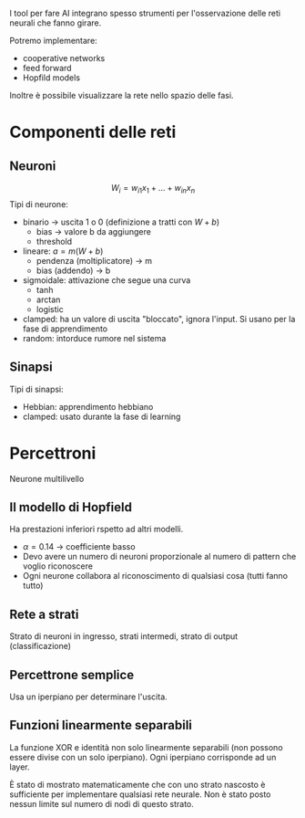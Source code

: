 I tool per fare AI integrano spesso strumenti per l'osservazione delle reti neurali che fanno girare.

Potremo implementare:
- cooperative networks
- feed forward
- Hopfild models

Inoltre è possibile visualizzare la rete nello spazio delle fasi.

# Componenti delle reti
## Neuroni
$$W_i = w_{i1}x_1 + \dots + w_{in}x_n$$
Tipi di neurone:
- binario -> uscita 1 o 0 (definizione a tratti con $W + b$)
	- bias -> valore b da aggiungere 
	- threshold
- lineare: $a = m(W + b)$
	- pendenza (moltiplicatore) -> m
	- bias (addendo) -> b
- sigmoidale: attivazione che segue una curva
	- tanh
	- arctan
	- logistic
- clamped: ha un valore di uscita "bloccato", ignora l'input. Si usano per la fase di apprendimento
- random: intorduce rumore nel sistema

## Sinapsi
Tipi di sinapsi:
- Hebbian: apprendimento hebbiano
- clamped: usato durante la fase di learning

# Percettroni
Neurone multilivello

## Il modello di Hopfield
Ha prestazioni inferiori rspetto ad altri modelli.
- $\alpha = 0.14$ -> coefficiente basso
- Devo avere un numero di neuroni proporzionale al numero di pattern che voglio riconoscere
- Ogni neurone collabora al riconoscimento di qualsiasi cosa (tutti fanno tutto)

## Rete a strati
Strato di neuroni in ingresso, strati intermedi, strato di output (classificazione)

## Percettrone semplice
Usa un iperpiano per determinare l'uscita.

## Funzioni linearmente separabili
La funzione XOR e identità non solo linearmente separabili (non possono essere divise con un solo iperpiano). Ogni iperpiano corrisponde ad un layer.

È stato di mostrato matematicamente che con uno strato nascosto è sufficiente per implementare qualsiasi rete neurale. Non è stato posto nessun limite sul numero di nodi di questo strato.

